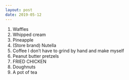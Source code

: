 ```yaml
---
layout: post
date: 2019-05-12
---
```


1. Waffles  
2. Whipped cream  
3. Pineapple  
4. (Store brand) Nutella  
5. Coffee I don’t have to grind by hand and make myself  
6. Peanut butter pretzels  
7. FRIED CHICKEN  
8. Doughnuts  
9. A pot of tea
